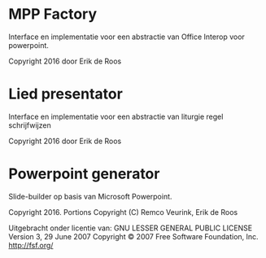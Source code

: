 ﻿# MPP Factory

Interface en implementatie voor een abstractie van Office Interop voor powerpoint.

Copyright 2016 door Erik de Roos

# Lied presentator

Interface en implementatie voor een abstractie van liturgie regel schrijfwijzen

Copyright 2016 door Erik de Roos

# Powerpoint generator

Slide-builder op basis van Microsoft Powerpoint.

Copyright 2016. Portions Copyright (C) Remco Veurink, Erik de Roos

Uitgebracht onder licentie van:
GNU LESSER GENERAL PUBLIC LICENSE
Version 3, 29 June 2007
Copyright © 2007 Free Software Foundation, Inc. <http://fsf.org/>
